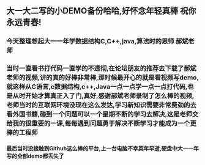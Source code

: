 ## 大一大二写的小DEMO备份哈哈,好怀念年轻真棒 祝你永远青春!
### 今天整理想起大一一年学数据结构C,C++,java,算法时的恩师 郝斌老师

### 当时一直看书打代码一直学的不透彻,在论坛朋友的推荐去下载了郝斌老师的视频,讲的真的好棒非常棒,那时候最开心的就是看视频写demo,就这样从C语言,c数据结构,c++,Java一点一点学一点一点打代码,也是从时开始才算真正入了门,真好,感谢郝斌老师录制了怎么棒的视频,老师当时的互联网环境没现在这么发达,学习新知识需要非常费劲的去看外国书籍,碰到一个问题可以一个星期不断的学习去解决,这是老师交给我的很重要的一课,每每遇到问题勇于解决不断学习才能成为一个更棒的工程师 

#### 最后当时没接触到Github这么棒的平台,上一台电脑不幸英年早逝,硬盘中大一一年写的全部demo都丢失了
